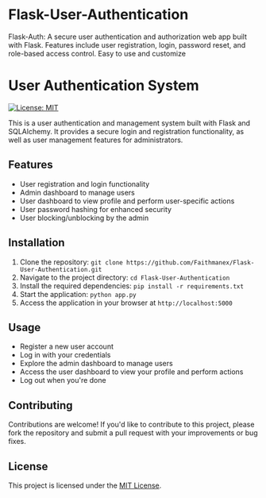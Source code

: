 # Flask-User-Authentication
Flask-Auth: A secure user authentication and authorization web app built with Flask. Features include user registration, login, password reset, and role-based access control. Easy to use and customize

# User Authentication System

[![License: MIT](https://img.shields.io/badge/License-MIT-blue.svg)](https://opensource.org/licenses/MIT)

This is a user authentication and management system built with Flask and SQLAlchemy. It provides a secure login and registration functionality, as well as user management features for administrators.

## Features

- User registration and login functionality
- Admin dashboard to manage users
- User dashboard to view profile and perform user-specific actions
- User password hashing for enhanced security
- User blocking/unblocking by the admin

## Installation

1. Clone the repository: `git clone https://github.com/Faithmanex/Flask-User-Authentication.git`
2. Navigate to the project directory: `cd Flask-User-Authentication`
3. Install the required dependencies: `pip install -r requirements.txt`
4. Start the application: `python app.py`
5. Access the application in your browser at `http://localhost:5000`

## Usage

- Register a new user account
- Log in with your credentials
- Explore the admin dashboard to manage users
- Access the user dashboard to view your profile and perform actions
- Log out when you're done

## Contributing

Contributions are welcome! If you'd like to contribute to this project, please fork the repository and submit a pull request with your improvements or bug fixes.


## License

This project is licensed under the [MIT License](https://opensource.org/licenses/MIT).
